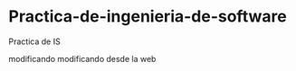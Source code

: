 Practica-de-ingenieria-de-software
==================================

Practica de IS

modificando
modificando desde la web
